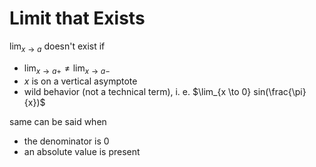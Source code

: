 # Limit that Exists

$\lim_{x \to a}$ doesn't exist if

- $\lim_{x \to a+} \ne \lim_{x \to a-}$
- $x$ is on a vertical asymptote
- wild behavior (not a technical term), i. e. $\lim_{x \to 0} sin(\frac{\pi}{x})$

same can be said when

- the denominator is $0$
- an absolute value is present